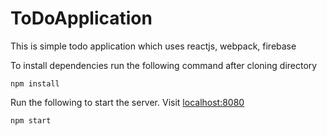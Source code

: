 # ToDoApplication

This is simple todo application which uses reactjs, webpack, firebase

To install dependencies run the following command after cloning directory

`npm install`

Run the following to start the server. Visit [localhost:8080](http://localhost:8080)

`npm start`
